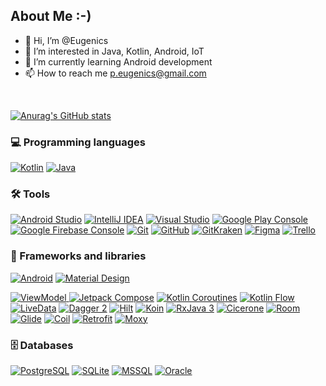 ## About Me :-)
- 👋 Hi, I’m @Eugenics
- 👀 I’m interested in Java, Kotlin, Android, IoT
- 🌱 I’m currently learning Android development
- 📫 How to reach me p.eugenics@gmail.com
<br/>

[![Anurag's GitHub stats](https://github-readme-stats.vercel.app/api?username=Eugenics&theme=gruvbox&hide_border=true&show_icons=true)](https://github.com/anuraghazra/github-readme-stats)
<br/>

### 💻 Programming languages
<p>
<a href="https://github.com/search?q=user%3AEugenics+is%3Arepo+language%3Akotlin"><img alt="Kotlin" src="https://img.shields.io/badge/Kotlin-7F52FF.svg?logo=kotlin&logoColor=white&style=for-the-badge"></a>
<a href="https://github.com/search?q=user%3AEugenics+is%3Arepo+language%3Ajava"><img alt="Java" src="https://img.shields.io/badge/Java-e76e12.svg?logo=java&logoColor=white&style=for-the-badge"></a>
</p>

### 🛠️ Tools
<p>
<a href="#!"><img alt="Android Studio" src="https://img.shields.io/badge/Android%20Studio-008678.svg?logo=android-studio&logoColor=white&style=for-the-badge"></a>
<a href="#!"><img alt="IntelliJ IDEA" src="https://img.shields.io/badge/IntelliJ%20IDEA-5566ee?logo=intellijidea&logoColor=white&style=for-the-badge"></a>
<a href="#!"><img alt="Visual Studio" src="https://img.shields.io/badge/-Visual Studio-5C2D91?logo=visualstudio&logoColor=white&style=for-the-badge"></a>
<a href="#!"><img alt="Google Play Console" src="https://img.shields.io/badge/Play%20Console-5d7183.svg?logo=google-play&logoColor=white&style=for-the-badge"></a>
<a href="#!"><img alt="Google Firebase Console" src="https://img.shields.io/badge/Firebase%20Console-5d7183.svg?logo=firebase&logoColor=white&style=for-the-badge"></a>
<a href="#!"><img alt="Git" src="https://img.shields.io/badge/Git%20-F05033.svg?logo=git&logoColor=white&style=for-the-badge"></a>
<a href="#!"><img alt="GitHub" src="https://img.shields.io/badge/GitHub%20-000000.svg?logo=github&logoColor=white&style=for-the-badge"></a>
<a href="#!"><img alt="GitKraken" src="https://img.shields.io/badge/GitKraken%20-179287.svg?logo=gitkraken&logoColor=white&style=for-the-badge"></a>
<a href="#!"><img alt="Figma" src="https://img.shields.io/badge/Figma%20-524ef6.svg?logo=figma&logoColor=white&style=for-the-badge"></a>
<a href="#!"><img alt="Trello" src="https://img.shields.io/badge/Trello-0052CC.svg?logo=trello&logoColor=white&style=for-the-badge"></a>
</p>

### 🧰 Frameworks and libraries
<p>
<a href="#!"><img alt="Android" src="https://img.shields.io/badge/Android-3DDC84?logo=android&logoColor=white&style=for-the-badge"></a>
<a href="#!"><img alt="Material Design" src="https://img.shields.io/badge/Material%20Design-%230081CB.svg?logo=material-design&logoColor=white&style=for-the-badge"></a>
</p>
<p>
<a href="#!"><img alt="ViewModel" src="https://img.shields.io/badge/-ViewModel-eb7891?style=for-the-badge">
<a href="#!"><img alt="Jetpack Compose" src="https://img.shields.io/badge/-Jetpack Compose-4285F4.svg?logo=jetpackcompose&logoColor=white&style=for-the-badge"></a>
<a href="#!"><img alt="Kotlin Coroutines" src="https://img.shields.io/badge/-Kotlin Coroutines-7F52FF.svg?logo=kotlin&logoColor=white&style=for-the-badge"></a>
<a href="#!"><img alt="Kotlin Flow" src="https://img.shields.io/badge/-Kotlin Flow-7F52FF.svg?logo=kotlin&logoColor=white&style=for-the-badge"></a>
<a href="#!"><img alt="LiveData" src="https://img.shields.io/badge/-LiveData-9d56f7?style=for-the-badge"></a>
<a href="#!"><img alt="Dagger 2" src="https://img.shields.io/badge/-Dagger 2-d157d6?style=for-the-badge"></a>
<a href="#!"><img alt="Hilt" src="https://img.shields.io/badge/-Hilt-d157d6?style=for-the-badge"></a>
<a href="#!"><img alt="Koin" src="https://img.shields.io/badge/-Koin-d157d6?style=for-the-badge"></a>
<a href="#!"><img alt="RxJava 3" src="https://img.shields.io/badge/-RxJava 3-9d56f7?style=for-the-badge"></a>
<a href="#!"><img alt="Cicerone" src="https://img.shields.io/badge/-Cicerone-e76e12?style=for-the-badge"></a>
<a href="#!"><img alt="Room" src="https://img.shields.io/badge/-Room-259389?style=for-the-badge"></a>
<a href="#!"><img alt="Glide" src="https://img.shields.io/badge/-Glide-259389?style=for-the-badge"></a>
<a href="#!"><img alt="Coil" src="https://img.shields.io/badge/-Coil-259389?style=for-the-badge"></a>
<a href="#!"><img alt="Retrofit" src="https://img.shields.io/badge/-Retrofit-115bc8?style=for-the-badge"></a>
<a href="#!"><img alt="Moxy" src="https://img.shields.io/badge/-Moxy-eb7891?style=for-the-badge"></a>
</p>
  
### 🗄️ Databases
<p>
<a href="#!"><img alt="PostgreSQL" src ="https://img.shields.io/badge/PostgreSQL-316192.svg?logo=postgresql&logoColor=white&style=for-the-badge"></a>
<a href="#!"><img alt="SQLite" src ="https://img.shields.io/badge/SQLite-07405e.svg?logo=sqlite&logoColor=white&style=for-the-badge"></a>
<a href="#!"><img alt="MSSQL" src="https://img.shields.io/badge/MSSQL-CC2927.svg?logo=microsoftsqlserver&logoColor=white&style=for-the-badge"></a>
<a href="#!"><img alt="Oracle" src="https://img.shields.io/badge/Oracle-F80000.svg?logo=oracle&logoColor=white&style=for-the-badge"></a>
</p>

<!---
Eugenics/Eugenics is a ✨ special ✨ repository because its `README.md` (this file) appears on your GitHub profile.
You can click the Preview link to take a look at your changes.
--->
